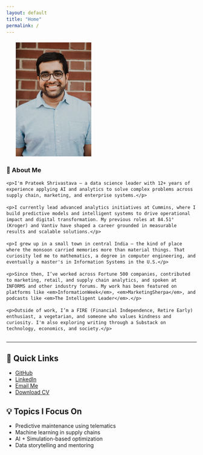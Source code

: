 ```yaml
---
layout: default
title: "Home"
permalink: /
---
```


<div style="display: flex; flex-wrap: wrap; align-items: flex-start; margin-top: 20px;">
  <div style="flex: 1 1 200px; max-width: 250px; margin-right: 20px; text-align: center;">
    <img src="/assets/images/prateek.jpg" alt="Prateek Shrivastava" width="200" style="max-width: 100%; height: auto;">
  </div>

  <div style="flex: 2 1 300px; min-width: 250px;">
    
<h3>👋 About Me</h3>

    <p>I'm Prateek Shrivastava — a data science leader with 12+ years of experience applying AI and analytics to solve complex problems across supply chain, marketing, and enterprise systems.</p>

    <p>I currently lead advanced analytics initiatives at Cummins, where I build predictive models and intelligent systems to drive operational impact and digital transformation. My previous roles at 84.51° (Kroger) and Vantiv have shaped a career grounded in measurable results and scalable solutions.</p>

    <p>I grew up in a small town in central India — the kind of place where the monsoon carried memories more than material things. That curiosity led me to mathematics, a degree in computer engineering, and eventually a master's in Information Systems in the U.S.</p>

    <p>Since then, I’ve worked across Fortune 500 companies, contributed to marketing, retail, and supply chain analytics, and spoken at INFORMS and other industry forums. My work has been featured on platforms like <em>InformationWeek</em>, <em>MarketingSherpa</em>, and podcasts like <em>The Intelligent Leader</em>.</p>

    <p>Outside of work, I’m a FIRE (Financial Independence, Retire Early) enthusiast, a vegetarian, and someone who values kindness and curiosity. I'm also exploring writing through a Substack on technology, economics, and society.</p>
  </div>
  </div>
</div>

---

## 🔗 Quick Links
- [GitHub](https://github.com/prateek0489)
- [LinkedIn](https://linkedin.com/in/pshrivastava1989)
- [Email Me](mailto:prateek.ietdavv@gmail.com)
- [Download CV](/assets/files/resume.pdf)

## 💡 Topics I Focus On
- Predictive maintenance using telematics
- Machine learning in supply chains
- AI + Simulation-based optimization
- Data storytelling and mentoring
